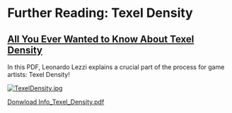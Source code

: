 # Further Reading: Texel Density

<h2><a class="instructure_file_link inline_disabled" href="https://vertexschool.instructure.com/courses/151/files/8742/download?verifier=W5twW9EdIAGSNwpeiaL2CCaIZ5IQ1GSMtv4H09pX" target="_blank" data-api-endpoint="https://vertexschool.instructure.com/api/v1/courses/151/files/8742" data-api-returntype="File">All You Ever Wanted to Know About Texel Density</a></h2>
<p><span>In this PDF, Leonardo Lezzi explains a crucial part of the process for game artists: Texel Density!</span></p>
<p><a class="instructure_file_link inline_disabled" href="https://vertexschool.instructure.com/courses/151/files/8742/download?verifier=W5twW9EdIAGSNwpeiaL2CCaIZ5IQ1GSMtv4H09pX" target="_blank" data-api-endpoint="https://vertexschool.instructure.com/api/v1/courses/151/files/8742" data-api-returntype="File"><img src="https://vertexschool.instructure.com/courses/151/files/8741/preview?verifier=zb8ThWzePdjU11ASgSvfhTUVX3Y6DhiRFPvBeluh" alt="TexelDensity.jpg" data-api-endpoint="https://vertexschool.instructure.com/api/v1/courses/151/files/8741" data-api-returntype="File"></a>&nbsp;&nbsp;</p>
<p><a class="instructure_file_link instructure_scribd_file" title="Info_Texel_Density.pdf" href="https://vertexschool.instructure.com/courses/151/files/8742/download?verifier=W5twW9EdIAGSNwpeiaL2CCaIZ5IQ1GSMtv4H09pX" target="_blank" data-canvas-previewable="false" data-api-endpoint="https://vertexschool.instructure.com/api/v1/courses/151/files/8742" data-api-returntype="File">Donwload Info_Texel_Density.pdf</a>&nbsp;&nbsp;</p>